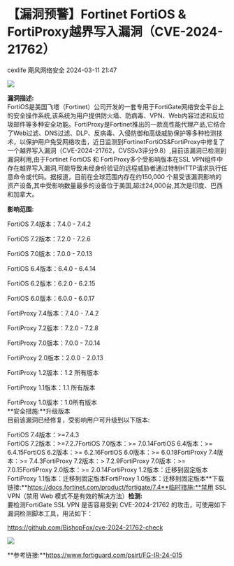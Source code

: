 #  【漏洞预警】Fortinet FortiOS & FortiProxy越界写入漏洞（CVE-2024-21762）   
cexlife  飓风网络安全   2024-03-11 21:47  
  
![](https://mmbiz.qpic.cn/mmbiz_png/ibhQpAia4xu01LML7KTu8akb1nMicAOegRsjvlDn72a8d5LYvU0PCGts4uF5cz1GK2DY1OG9PjaBhuPaSpqCz0ichA/640?wx_fmt=png&from=appmsg "")  
  
**漏洞描述:**  
FortiOS是美国飞塔（Fortinet）公司开发的一套专用于FortiGate网络安全平台上的安全操作系统,该系统为用户提供防火墙、防病毒、VPN、Web内容过滤和反垃圾邮件等多种安全功能。FortiProxy是Fortinet推出的一款高性能代理产品,它结合了Web过滤、DNS过滤、DLP、反病毒、入侵防御和高级威胁保护等多种检测技术，以保护用户免受网络攻击，近日监测到FortinetFortiOS&FortiProxy中修复了一个越界写入漏洞（CVE-2024-21762，CVSSv3评分9.8）,目前该漏洞已检测到漏洞利用,由于Fortinet FortiOS 和 FortiProxy多个受影响版本在SSL VPN组件中存在越界写入漏洞,可能导致未经身份验证的远程威胁者通过特制HTTP请求执行任意命令或代码。据报道，目前在全球范围内存在约150,000 个易受该漏洞影响的资产设备,其中受影响数量最多的设备位于美国,超过24,000台,其次是印度、巴西和加拿大。  
  
**影响范围:**  
  
FortiOS 7.4版本：7.4.0 - 7.4.2  
  
FortiOS 7.2版本：7.2.0 - 7.2.6  
  
FortiOS 7.0版本：7.0.0 - 7.0.13  
  
FortiOS 6.4版本：6.4.0 - 6.4.14  
  
FortiOS 6.2版本：6.2.0 - 6.2.15  
  
FortiOS 6.0版本：6.0.0 - 6.0.17  
  
FortiProxy 7.4版本：7.4.0 - 7.4.2  
  
FortiProxy 7.2版本：7.2.0 - 7.2.8  
  
FortiProxy 7.0版本：7.0.0 - 7.0.14  
  
FortiProxy 2.0版本：2.0.0 - 2.0.13  
  
FortiProxy 1.2版本：1.2 所有版本  
  
FortiProxy 1.1版本：1.1 所有版本  
  
FortiProxy 1.0版本：1.0所有版本  
**安全措施:**升级版本  
目前该漏洞已经修复，受影响用户可升级到以下版本:  
  
FortiOS 7.4版本：>=7.4.3  
FortiOS 7.2版本：>=7.2.7FortiOS 7.0版本：>= 7.0.14FortiOS 6.4版本：>= 6.4.15FortiOS 6.2版本：>= 6.2.16FortiOS 6.0版本：>= 6.0.18FortiProxy 7.4版本：>= 7.4.3FortiProxy 7.2版本：> 7.2.9FortiProxy 7.0版本：>= 7.0.15FortiProxy 2.0版本：>= 2.0.14FortiProxy 1.2版本：迁移到固定版本FortiProxy 1.1版本：迁移到固定版本FortiProxy 1.0版本：迁移到固定版本**下载链接:**https://docs.fortinet.com/product/fortigate/7.4**临时措施:**禁用 SSL VPN（禁用 Web 模式不是有效的解决方法）**检测:**  
要检测FortiGate SSL VPN 是否容易受到 CVE-2024-21762 的攻击，可使用如下漏洞检测脚本工具，用法如下：  
  
https://github.com/BishopFox/cve-2024-21762-check  
  
![](https://mmbiz.qpic.cn/mmbiz_png/ibhQpAia4xu01LML7KTu8akb1nMicAOegRsAUM4MhMdwFN7KfQHaRfcZs7HibdCZEJTRpQbXgugicIdP4CuXxrYus1A/640?wx_fmt=png&from=appmsg "")  
  
**参考链接:**https://www.fortiguard.com/psirt/FG-IR-24-015  
  
